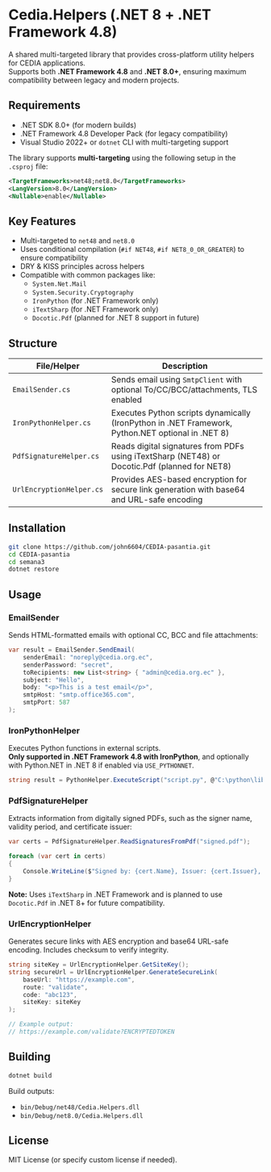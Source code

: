 # Cedia.Helpers (.NET 8 + .NET Framework 4.8)

A shared multi-targeted library that provides cross-platform utility helpers for CEDIA applications.  
Supports both **.NET Framework 4.8** and **.NET 8.0+**, ensuring maximum compatibility between legacy and modern projects.

## Requirements

* .NET SDK 8.0+ (for modern builds)
* .NET Framework 4.8 Developer Pack (for legacy compatibility)
* Visual Studio 2022+ or `dotnet` CLI with multi-targeting support

The library supports **multi-targeting** using the following setup in the `.csproj` file:

```xml
<TargetFrameworks>net48;net8.0</TargetFrameworks>
<LangVersion>8.0</LangVersion>
<Nullable>enable</Nullable>
```

## Key Features

* Multi-targeted to `net48` and `net8.0`
* Uses conditional compilation (`#if NET48`, `#if NET8_0_OR_GREATER`) to ensure compatibility
* DRY & KISS principles across helpers
* Compatible with common packages like:
  * `System.Net.Mail`
  * `System.Security.Cryptography`
  * `IronPython` (for .NET Framework only)
  * `iTextSharp` (for .NET Framework only)
  * `Docotic.Pdf` (planned for .NET 8 support in future)

## Structure

| File/Helper | Description |
|-------------|-------------|
| `EmailSender.cs` | Sends email using `SmtpClient` with optional To/CC/BCC/attachments, TLS enabled |
| `IronPythonHelper.cs` | Executes Python scripts dynamically (IronPython in .NET Framework, Python.NET optional in .NET 8) |
| `PdfSignatureHelper.cs` | Reads digital signatures from PDFs using iTextSharp (NET48) or Docotic.Pdf (planned for NET8) |
| `UrlEncryptionHelper.cs` | Provides AES-based encryption for secure link generation with base64 and URL-safe encoding |

## Installation

```bash
git clone https://github.com/john6604/CEDIA-pasantia.git
cd CEDIA-pasantia
cd semana3
dotnet restore
```

## Usage

### EmailSender

Sends HTML-formatted emails with optional CC, BCC and file attachments:

```csharp
var result = EmailSender.SendEmail(
    senderEmail: "noreply@cedia.org.ec",
    senderPassword: "secret",
    toRecipients: new List<string> { "admin@cedia.org.ec" },
    subject: "Hello",
    body: "<p>This is a test email</p>",
    smtpHost: "smtp.office365.com",
    smtpPort: 587
);
```

### IronPythonHelper

Executes Python functions in external scripts.  
**Only supported in .NET Framework 4.8 with IronPython**, and optionally with Python.NET in .NET 8 if enabled via `USE_PYTHONNET`.

```csharp
string result = PythonHelper.ExecuteScript("script.py", @"C:\python\libs", "my_function()");
```

### PdfSignatureHelper

Extracts information from digitally signed PDFs, such as the signer name, validity period, and certificate issuer:

```csharp
var certs = PdfSignatureHelper.ReadSignaturesFromPdf("signed.pdf");

foreach (var cert in certs)
{
    Console.WriteLine($"Signed by: {cert.Name}, Issuer: {cert.Issuer}, Valid: {cert.ValidFrom} - {cert.ValidTo}");
}
```

**Note:** Uses `iTextSharp` in .NET Framework and is planned to use `Docotic.Pdf` in .NET 8+ for future compatibility.

### UrlEncryptionHelper

Generates secure links with AES encryption and base64 URL-safe encoding. Includes checksum to verify integrity.

```csharp
string siteKey = UrlEncryptionHelper.GetSiteKey();
string secureUrl = UrlEncryptionHelper.GenerateSecureLink(
    baseUrl: "https://example.com",
    route: "validate",
    code: "abc123",
    siteKey: siteKey
);

// Example output:
// https://example.com/validate?ENCRYPTEDTOKEN
```

## Building

```bash
dotnet build
```

Build outputs:

- `bin/Debug/net48/Cedia.Helpers.dll`
- `bin/Debug/net8.0/Cedia.Helpers.dll`

## License

MIT License (or specify custom license if needed).
